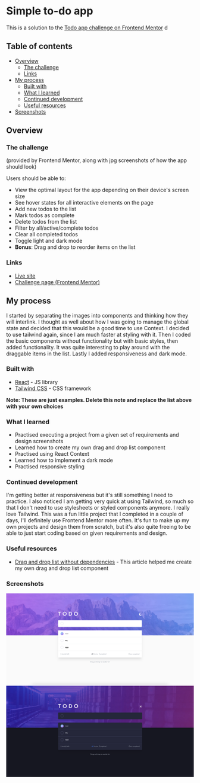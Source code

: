 # Simple to-do app

This is a solution to the [Todo app challenge on Frontend Mentor](https://www.frontendmentor.io/challenges/todo-app-Su1_KokOW) d

## Table of contents

- [Overview](#overview)
  - [The challenge](#the-challenge)
  - [Links](#links)
- [My process](#my-process)
  - [Built with](#built-with)
  - [What I learned](#what-i-learned)
  - [Continued development](#continued-development)
  - [Useful resources](#useful-resources)
- [Screenshots](#screenshots)

## Overview

### The challenge

(provided by Frontend Mentor, along with jpg screenshots of how the app should look)

Users should be able to:

- View the optimal layout for the app depending on their device's screen size
- See hover states for all interactive elements on the page
- Add new todos to the list
- Mark todos as complete
- Delete todos from the list
- Filter by all/active/complete todos
- Clear all completed todos
- Toggle light and dark mode
- **Bonus**: Drag and drop to reorder items on the list

### Links

- [Live site](https://todo-app-two-ruddy.vercel.app/)
- [Challenge page (Frontend Mentor)](https://www.frontendmentor.io/challenges/todo-app-Su1_KokOW)

## My process

I started by separating the images into components and thinking how they will interlink. I thought as well about how I was going to manage the global state and decided that this would be a good time to use Context. I decided to use tailwind again, since I am much faster at styling with it.
Then I coded the basic components without functionality but with basic styles, then added functionality. It was quite interesting to play around with the draggable items in the list. Lastly I added responsiveness and dark mode.

### Built with

- [React](https://reactjs.org/) - JS library
- [Tailwind CSS](https://tailwindcss.com/) - CSS framework

**Note: These are just examples. Delete this note and replace the list above with your own choices**

### What I learned

- Practised executing a project from a given set of requirements and design screenshots
- Learned how to create my own drag and drop list component
- Practised using React Context
- Learned how to implement a dark mode
- Practised responsive styling

### Continued development

I'm getting better at responsiveness but it's still something I need to practice. I also noticed I am getting very quick at using Tailwind, so much so that I don't need to use stylesheets or styled components anymore. I really love Tailwind.
This was a fun little project that I completed in a couple of days, I'll definitely use Frontend Mentor more often. It's fun to make up my own projects and design them from scratch, but it's also quite freeing to be able to just start coding based on given requirements and design.

### Useful resources

- [Drag and drop list without dependencies](https://medium.com/free-code-camp/how-to-make-and-test-your-own-react-drag-and-drop-list-with-0-dependencies-6fb461603780) - This article helped me create my own drag and drop list component

### Screenshots

![Light mode](src/assets/todo-light.png)
![Dark mode](src/assets/todo-dark.png)

